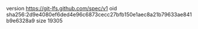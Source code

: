 version https://git-lfs.github.com/spec/v1
oid sha256:2d9e4080ef6ded4e96c6873cecc27bfb150e1aec8a21b79633ae841b9e6328a9
size 19305
